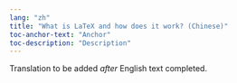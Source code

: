 ```yaml
---
lang: "zh"
title: "What is LaTeX and how does it work? (Chinese)"
toc-anchor-text: "Anchor"
toc-description: "Description"
---
```

Translation to be added _after_ English text completed.
